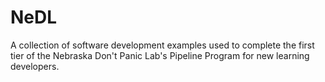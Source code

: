 # NeDL
A collection of software development examples used to complete the first tier of the Nebraska Don't Panic Lab's Pipeline Program for new learning developers.
